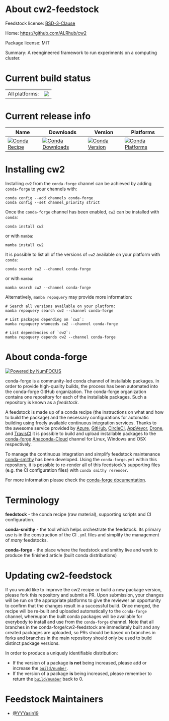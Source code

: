 About cw2-feedstock
===================

Feedstock license: [BSD-3-Clause](https://github.com/conda-forge/cw2-feedstock/blob/main/LICENSE.txt)

Home: https://github.com/ALRhub/cw2

Package license: MIT

Summary: A reengineered framework to run experiments on a computing cluster.

Current build status
====================


<table><tr><td>All platforms:</td>
    <td>
      <a href="https://dev.azure.com/conda-forge/feedstock-builds/_build/latest?definitionId=19526&branchName=main">
        <img src="https://dev.azure.com/conda-forge/feedstock-builds/_apis/build/status/cw2-feedstock?branchName=main">
      </a>
    </td>
  </tr>
</table>

Current release info
====================

| Name | Downloads | Version | Platforms |
| --- | --- | --- | --- |
| [![Conda Recipe](https://img.shields.io/badge/recipe-cw2-green.svg)](https://anaconda.org/conda-forge/cw2) | [![Conda Downloads](https://img.shields.io/conda/dn/conda-forge/cw2.svg)](https://anaconda.org/conda-forge/cw2) | [![Conda Version](https://img.shields.io/conda/vn/conda-forge/cw2.svg)](https://anaconda.org/conda-forge/cw2) | [![Conda Platforms](https://img.shields.io/conda/pn/conda-forge/cw2.svg)](https://anaconda.org/conda-forge/cw2) |

Installing cw2
==============

Installing `cw2` from the `conda-forge` channel can be achieved by adding `conda-forge` to your channels with:

```
conda config --add channels conda-forge
conda config --set channel_priority strict
```

Once the `conda-forge` channel has been enabled, `cw2` can be installed with `conda`:

```
conda install cw2
```

or with `mamba`:

```
mamba install cw2
```

It is possible to list all of the versions of `cw2` available on your platform with `conda`:

```
conda search cw2 --channel conda-forge
```

or with `mamba`:

```
mamba search cw2 --channel conda-forge
```

Alternatively, `mamba repoquery` may provide more information:

```
# Search all versions available on your platform:
mamba repoquery search cw2 --channel conda-forge

# List packages depending on `cw2`:
mamba repoquery whoneeds cw2 --channel conda-forge

# List dependencies of `cw2`:
mamba repoquery depends cw2 --channel conda-forge
```


About conda-forge
=================

[![Powered by
NumFOCUS](https://img.shields.io/badge/powered%20by-NumFOCUS-orange.svg?style=flat&colorA=E1523D&colorB=007D8A)](https://numfocus.org)

conda-forge is a community-led conda channel of installable packages.
In order to provide high-quality builds, the process has been automated into the
conda-forge GitHub organization. The conda-forge organization contains one repository
for each of the installable packages. Such a repository is known as a *feedstock*.

A feedstock is made up of a conda recipe (the instructions on what and how to build
the package) and the necessary configurations for automatic building using freely
available continuous integration services. Thanks to the awesome service provided by
[Azure](https://azure.microsoft.com/en-us/services/devops/), [GitHub](https://github.com/),
[CircleCI](https://circleci.com/), [AppVeyor](https://www.appveyor.com/),
[Drone](https://cloud.drone.io/welcome), and [TravisCI](https://travis-ci.com/)
it is possible to build and upload installable packages to the
[conda-forge](https://anaconda.org/conda-forge) [Anaconda-Cloud](https://anaconda.org/)
channel for Linux, Windows and OSX respectively.

To manage the continuous integration and simplify feedstock maintenance
[conda-smithy](https://github.com/conda-forge/conda-smithy) has been developed.
Using the ``conda-forge.yml`` within this repository, it is possible to re-render all of
this feedstock's supporting files (e.g. the CI configuration files) with ``conda smithy rerender``.

For more information please check the [conda-forge documentation](https://conda-forge.org/docs/).

Terminology
===========

**feedstock** - the conda recipe (raw material), supporting scripts and CI configuration.

**conda-smithy** - the tool which helps orchestrate the feedstock.
                   Its primary use is in the construction of the CI ``.yml`` files
                   and simplify the management of *many* feedstocks.

**conda-forge** - the place where the feedstock and smithy live and work to
                  produce the finished article (built conda distributions)


Updating cw2-feedstock
======================

If you would like to improve the cw2 recipe or build a new
package version, please fork this repository and submit a PR. Upon submission,
your changes will be run on the appropriate platforms to give the reviewer an
opportunity to confirm that the changes result in a successful build. Once
merged, the recipe will be re-built and uploaded automatically to the
`conda-forge` channel, whereupon the built conda packages will be available for
everybody to install and use from the `conda-forge` channel.
Note that all branches in the conda-forge/cw2-feedstock are
immediately built and any created packages are uploaded, so PRs should be based
on branches in forks and branches in the main repository should only be used to
build distinct package versions.

In order to produce a uniquely identifiable distribution:
 * If the version of a package **is not** being increased, please add or increase
   the [``build/number``](https://docs.conda.io/projects/conda-build/en/latest/resources/define-metadata.html#build-number-and-string).
 * If the version of a package **is** being increased, please remember to return
   the [``build/number``](https://docs.conda.io/projects/conda-build/en/latest/resources/define-metadata.html#build-number-and-string)
   back to 0.

Feedstock Maintainers
=====================

* [@YYYasin19](https://github.com/YYYasin19/)


